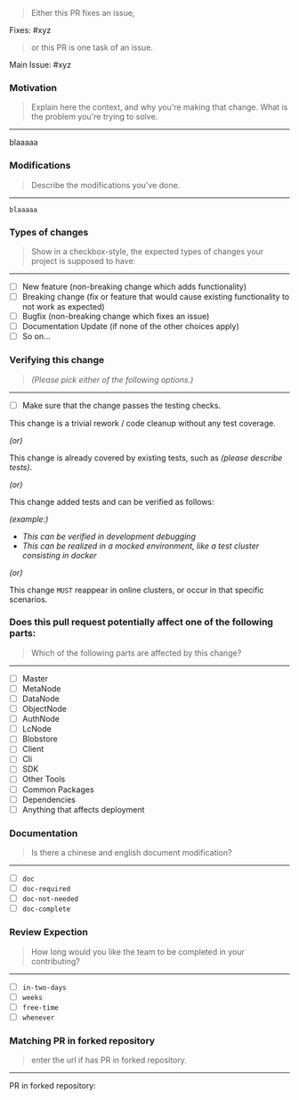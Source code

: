 <!-- Thanks for sending the pull request! -->

<!--
### Contribution Checklist

  - PR title format should be *type(scope): subject*. For details, see *[Pull Request Title](https://github.com/cubefs/cubefs/blob/master/.github/workflows/check_pull_request.yml)*.

  - Each pull request should address only one issue, not mix up code from multiple issues.

  - Each commit in the pull request has a meaningful commit message. For details, see *[Commit Message](https://github.com/cubefs/cubefs/blob/master/.github/workflows/check_pull_request.yml)*.

  - Fill out the template below to describe the changes contributed by the pull request. That will give reviewers the context they need to do the review.

  - Once all items of the checklist are addressed, remove the above text and this checklist, leaving only the filled out template below.
-->

> Either this PR fixes an issue,

Fixes: #xyz

> or this PR is one task of an issue.

Main Issue: #xyz


### Motivation
> Explain here the context, and why you're making that change. What is the problem you're trying to solve.
--------------

blaaaaa

### Modifications
> Describe the modifications you've done.
-----------------

``` text
blaaaaa
```

### Types of changes
> Show in a checkbox-style, the expected types of changes your project is supposed to have:
<!-- _Put an `x` in the boxes that apply_ -->
--------------------

- [ ] New feature (non-breaking change which adds functionality)
- [ ] Breaking change (fix or feature that would cause existing functionality to not work as expected)
- [ ] Bugfix (non-breaking change which fixes an issue)
- [ ] Documentation Update (if none of the other choices apply)
- [ ] So on...

### Verifying this change

> *(Please pick either of the following options.)*
-------------------------

- [ ] Make sure that the change passes the testing checks.

This change is a trivial rework / code cleanup without any test coverage.

*(or)*

This change is already covered by existing tests, such as *(please describe tests)*.

*(or)*

This change added tests and can be verified as follows:

*(example:)*
  - *This can be verified in development debugging*
  - *This can be realized in a mocked environment, like a test cluster consisting in docker*

*(or)*

This change `MUST` reappear in online clusters, or occur in that specific scenarios.

### Does this pull request potentially affect one of the following parts:
> Which of the following parts are affected by this change?
-------------------------------------------------------------------------

- [ ] Master
- [ ] MetaNode
- [ ] DataNode
- [ ] ObjectNode
- [ ] AuthNode
- [ ] LcNode
- [ ] Blobstore
- [ ] Client
- [ ] Cli
- [ ] SDK
- [ ] Other Tools
- [ ] Common Packages
- [ ] Dependencies
- [ ] Anything that affects deployment

### Documentation
> Is there a chinese and english document modification?
-----------------

- [ ] `doc` <!-- Your PR contains doc changes. -->
- [ ] `doc-required` <!-- Your PR changes impact docs and you will update later -->
- [ ] `doc-not-needed` <!-- Your PR changes do not impact docs -->
- [ ] `doc-complete` <!-- Docs have been already added -->

### Review Expection
> How long would you like the team to be completed in your contributing?
--------------------

- [ ] `in-two-days`
- [ ] `weeks`
- [ ] `free-time`
- [ ] `whenever`

### Matching PR in forked repository
> enter the url if has PR in forked repository.
------------------------------------

PR in forked repository: <!-- ENTER URL HERE -->

<!-- Thanks for contributing, best days! -->
